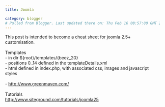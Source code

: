 ```yaml
---
title: Joomla

category: blogger
# Pulled from Blogger. Last updated there on: Thu Feb 16 08:57:00 GMT 2012
---
```

This post is intended to become a cheat sheet for joomla 2.5+ customisation.<br /><br />Templates<br />- in dir ${root}/templates/{beez_20}<br />- positions 0..14 defined in the templateDetails.xml<br />- html defined in&nbsp;index.php, with associated css, images and javascript styles<br /><br />-&nbsp;<a href="http://www.greenmaven.com/">http://www.greenmaven.com/</a><br /><br />Tutorials<br /><a href="http://www.siteground.com/tutorials/joomla25">http://www.siteground.com/tutorials/joomla25</a>
